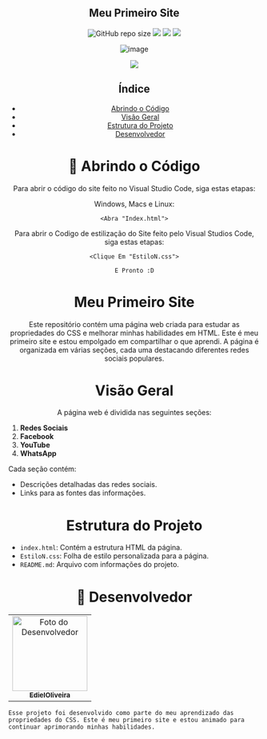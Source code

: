 <h2 align="center"> Meu Primeiro Site </h2>

<div align="center">

![GitHub repo size](https://img.shields.io/github/repo-size/EdielOliveira/PrimeiroSite?style=for-the-badge)
<img src="http://img.shields.io/static/v1?label=&message=%20CSS&color=563D7C&style=for-the-badge">
<img src="http://img.shields.io/static/v1?label=&message=%20HTML&color=E34C26&style=for-the-badge">
<img src="http://img.shields.io/static/v1?label=PLATAFORMA&message=%20VSCODE&color=007EC6&style=for-the-badge">

</div>
<div align="center">

![image](http://www.unow.com.br/emDesenvolvimento.gif)

<img src="http://img.shields.io/static/v1?label=STATUS&message=%20FINALIZADO&color=BLUE&style=for-the-badge"/>

</div>

<div align="center">
  
## Índice
  
- [Abrindo o Código](#-abrindo-o-código)
- [Visão Geral](#visão-geral)
- [Estrutura do Projeto](#-estrutura-do-projeto)
- [Desenvolvedor](#-desenvolvedor)

<h1 align="center">
🚀 Abrindo o Código
</h1>

Para abrir o código do site feito no Visual Studio Code, siga estas etapas:

Windows, Macs e Linux:

```
<Abra "Index.html">
```

Para abrir o Codigo de estilização do Site feito pelo Visual Studios Code, siga estas etapas:

```
<Clique Em "EstiloN.css">
```
```
E Pronto :D
```


<h1 align="center">
Meu Primeiro Site
</h1>

Este repositório contém uma página web criada para estudar as propriedades do CSS e melhorar minhas habilidades em HTML. Este é meu primeiro site e estou empolgado em compartilhar o que aprendi. A página é organizada em várias seções, cada uma destacando diferentes redes sociais populares.

<h1 align="center">
Visão Geral
</h1>

A página web é dividida nas seguintes seções:

<div align="left">
  
1. **Redes Sociais**
2. **Facebook**
3. **YouTube**
4. **WhatsApp**

Cada seção contém:
- Descrições detalhadas das redes sociais.
- Links para as fontes das informações.

<h1 align="center">
Estrutura do Projeto
</h1>

- `index.html`: Contém a estrutura HTML da página.
- `EstiloN.css`: Folha de estilo personalizada para a página.
- `README.md`: Arquivo com informações do projeto.

<h1 align="center">🤝 Desenvolvedor</h1>

<table align="center">
    <td align="center">
      <a href="#">
        <img src="https://avatars.githubusercontent.com/u/113260177?s=400&u=347f2b3ae130a0f7c84f0946b4278cd2581e8b16&v=4" width="150px;" alt="Foto do Desenvolvedor"/><br>
        <sub>
          <b>EdielOliveira</b>
        </sub>
      </a>
    </td>   
</table>

```    
Esse projeto foi desenvolvido como parte do meu aprendizado das propriedades do CSS. Este é meu primeiro site e estou animado para continuar aprimorando minhas habilidades.

